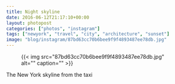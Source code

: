 ```yaml
---
title: Night skyline
date: 2016-06-12T21:17:10+00:00
layout: photopost
categories: ["photos", "instagram"]
tags: ["newyork", "travel", "city", "architecture", "sunset"]
image: "blog/instagram/87bd63cc70b6bee9f9f4893487ee78db.jpg"
---
```


<figure class="photo photo--square">
  {{< img src="87bd63cc70b6bee9f9f4893487ee78db.jpg" alt="" caption="" >}}

</figure>

The New York skyline from the taxi
